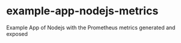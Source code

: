 # example-app-nodejs-metrics
Example App of Nodejs with the Prometheus metrics generated and exposed
